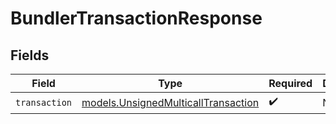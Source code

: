 # BundlerTransactionResponse


## Fields

| Field                                                                            | Type                                                                             | Required                                                                         | Description                                                                      |
| -------------------------------------------------------------------------------- | -------------------------------------------------------------------------------- | -------------------------------------------------------------------------------- | -------------------------------------------------------------------------------- |
| `transaction`                                                                    | [models.UnsignedMulticallTransaction](../models/unsignedmulticalltransaction.md) | :heavy_check_mark:                                                               | N/A                                                                              |